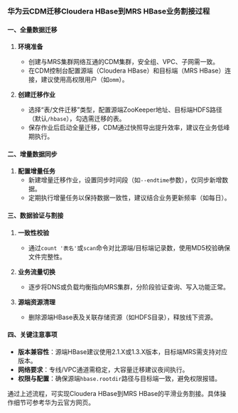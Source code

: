 ### 华为云CDM迁移Cloudera HBase到MRS HBase业务割接过程

#### **一、全量数据迁移**
1. **环境准备**  
   - 创建与MRS集群网络互通的CDM集群，安全组、VPC、子网需一致。  
   - 在CDM控制台配置源端（Cloudera HBase）和目标端（MRS HBase）连接，建议使用高权限用户（如`omm`）。  

2. **创建迁移作业**  
   - 选择“表/文件迁移”类型，配置源端ZooKeeper地址、目标端HDFS路径（默认`/hbase`），勾选需迁移的表。  
   - 保存作业后启动全量迁移，CDM通过快照导出提升效率，建议在业务低峰期执行。  

#### **二、增量数据同步**  
1. **配置增量任务**  
   - 新建增量迁移作业，设置同步时间段（如`--endtime`参数），仅同步新增数据。  
   - 定期执行增量任务以保持数据一致性，建议结合业务更新频率（如每日）。  

#### **三、数据验证与割接**  
1. **一致性校验**  
   - 通过`count '表名'`或`scan`命令对比源端/目标端记录数，使用MD5校验确保文件完整性。  

2. **业务流量切换**  
   - 逐步将DNS或负载均衡指向MRS集群，分阶段验证查询、写入功能正常。  

3. **源端资源清理**  
   - 删除源端HBase表及关联存储资源（如HDFS目录），释放线下资源。  

#### **四、关键注意事项**  
- **版本兼容性**：源端HBase建议使用2.1.X或1.3.X版本，目标端MRS需支持对应版本。  
- **网络要求**：专线/VPC通道需稳定，大容量迁移建议夜间执行。  
- **权限与配置**：确保源端`hbase.rootdir`路径与目标端一致，避免权限报错。  

通过上述流程，可实现Cloudera HBase到MRS HBase的平滑业务割接。具体操作细节可参考华为云官方网页。
